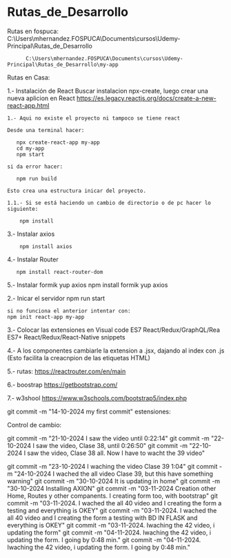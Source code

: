 # Rutas_de_Desarrollo

  Rutas en fospuca:
      C:\Users\mhernandez.FOSPUCA\Documents\cursos\Udemy-Principal\Rutas_de_Desarrollo

          C:\Users\mhernandez.FOSPUCA\Documents\cursos\Udemy-Principal\Rutas_de_Desarrollo\my-app

          
  Rutas en Casa:
      
     
1.- Instalación de React
    Buscar instalacion npx-create, luego crear una nueva aplicion en React
    https://es.legacy.reactjs.org/docs/create-a-new-react-app.html

    1.- Aqui no existe el proyecto ni tampoco se tiene react

    Desde una terminal hacer:
   
       npx create-react-app my-app
       cd my-app
       npm start

    si da error hacer:

       npm run build

    Esto crea una estructura inicar del proyecto.

    1.1.- Si se está haciendo un cambio de directorio o de pc hacer lo siguiente:
         
        npm install


3.- Instalar axios
    
        npm install axios

4.- Instalar Router

       npm install react-router-dom

5.- Instalar formik yup axios
    npm install formik yup axios


2.- Inicar el servidor
    npm run start

    si no funciona el anterior intentar con:
    npm init react-app my-app

3.- Colocar las extensiones en Visual code
    ES7 React/Redux/GraphQL/Rea
    ES7+ React/Redux/React-Native snippets

4.- A los componentes cambiarle la extension a .jsx, dajando al index con .js
    (Esto facilita la creacnpion de las etiquetas HTML)

5.- rutas:
    https://reactrouter.com/en/main

6.- boostrap
    https://getbootstrap.com/

7.- w3shool
    https://www.w3schools.com/bootstrap5/index.php
    
git commit -m "14-10-2024 my first commit" 
estensiones:

Control de cambio:

git commit -m "21-10-2024 I saw the video until 0:22:14"
git commit -m "22-10-2024 I saw the video, Clase 38, until 0:26:50"
git commit -m "22-10-2024 I saw the video, Clase 38 all. Now I have to wacht the 39 video"

git commit -m "23-10-2024 I waching the video Clase 39 1:04"
git commit -m "24-10-2024 I wached the all video Clase 39, but this have something warning"
git commit -m "30-10-2024 It is updating in home"
git commit -m "30-10-2024 Installing AXION"
git commit -m "03-11-2024 Creation other Home, Routes y other companents. I creating form too, with bootstrap"
git commit -m "03-11-2024. I wached the all 40 video and I creating the form a testing and everything is OKEY"
git commit -m "03-11-2024. I wached the all 40 video and I creating the form a testing with BD IN FLASK and everything is OKEY"
git commit -m "03-11-2024. Iwaching the 42 video, i updating the form"
git commit -m "04-11-2024. Iwaching the 42 video, i updating the form. I going by 0:48 min."
git commit -m "04-11-2024. Iwaching the 42 video, i updating the form. I going by 0:48 min."
